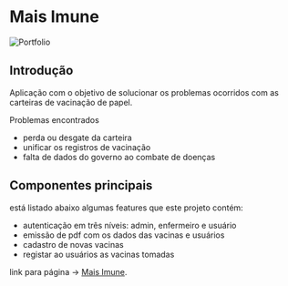 # Mais Imune

<img src="https://i.imgur.com/QBPsCAC.png" alt="Portfolio"/>


## Introdução
Aplicação com o objetivo de solucionar os problemas ocorridos com as carteiras de vacinação de papel.

Problemas encontrados

- perda ou desgate da carteira
- unificar os registros de vacinação
- falta de dados do governo ao combate de doenças

## Componentes principais

está listado abaixo algumas features que este projeto contém:

- autenticação em três níveis: admin, enfermeiro e usuário
- emissão de pdf com os dados das vacinas e usuários
- cadastro de novas vacinas
- registar ao usuários as vacinas tomadas

link para página -> [Mais Imune](https://mais-imune.vercel.app/).


